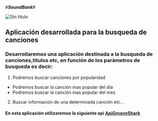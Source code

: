 #***SoundBank***#   

   ![Sin titulo](http://www.inthedarkradio.org/wp-content/uploads/2010/09/the-sound-bank-logo-6.jpg)

## **Aplicación desarrollada para la busqueda de canciones** ##

### Desarrollaremos una aplicación destinada a la busqueda de canciones,títulos etc, en función de los parámetros de busqueda es decir: ###


1. Podremos buscar canciones por popularidad
  * Podremos buscar la canción mas popular del dia
  * Podremos buscar la canción mas popular del mes
2. Buscar información de una determinada canción etc...

#### En esta aplicación utilizaremos la siguiente api [ApiGrooveShark](http://developers.grooveshark.com/docs/public_api/v3/) ####
